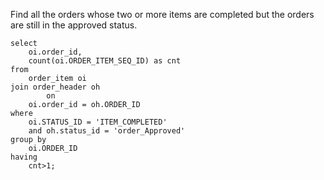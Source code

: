 Find all the orders whose two or more items are completed but the orders are still in the approved status.
```
select
	oi.order_id,
	count(oi.ORDER_ITEM_SEQ_ID) as cnt
from
	order_item oi
join order_header oh
		on
	oi.order_id = oh.ORDER_ID
where
	oi.STATUS_ID = 'ITEM_COMPLETED'
	and oh.status_id = 'order_Approved'
group by
	oi.ORDER_ID
having
	cnt>1;
```
